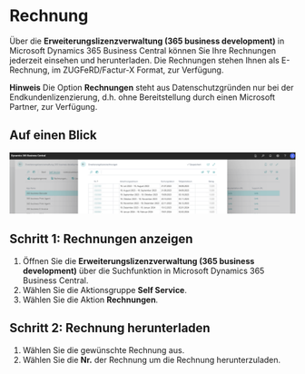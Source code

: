 # Rechnung

Über die **Erweiterungslizenzverwaltung (365 business development)** in Microsoft Dynamics 365 Business Central können Sie Ihre Rechnungen jederzeit einsehen und herunterladen. Die Rechnungen stehen Ihnen als E-Rechnung, im ZUGFeRD/Factur-X Format, zur Verfügung.

<div class="alert alert-info">
    <i class="fa-duotone fa-solid fa-circle-info fa-xl"></i>
    <strong>Hinweis</strong> Die Option <strong>Rechnungen</strong> steht aus Datenschutzgründen nur bei der Endkundenlizenzierung, d.h. ohne Bereitstellung durch einen Microsoft Partner, zur Verfügung.
</div>

## Auf einen Blick

![Rechnungsübersicht](/assets/images/licensing/ae042595-fa7f-434f-841c-95eea465d524.png)

## Schritt 1: Rechnungen anzeigen

1. Öffnen Sie die **Erweiterungslizenzverwaltung (365 business development)** über die Suchfunktion in Microsoft Dynamics 365 Business Central.
2. Wählen Sie die Aktionsgruppe **Self Service**.
3. Wählen Sie die Aktion **Rechnungen**.

## Schritt 2: Rechnung herunterladen

1. Wählen Sie die gewünschte Rechnung aus.
2. Wählen Sie die **Nr.** der Rechnung um die Rechnung herunterzuladen.

